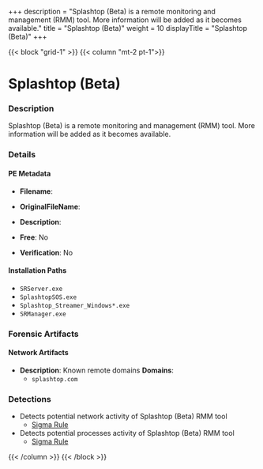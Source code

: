 +++
description = "Splashtop (Beta) is a remote monitoring and management (RMM) tool. More information will be added as it becomes available."
title = "Splashtop (Beta)"
weight = 10
displayTitle = "Splashtop (Beta)"
+++


{{< block "grid-1" >}}
{{< column "mt-2 pt-1">}}

# Splashtop (Beta)


### Description

Splashtop (Beta) is a remote monitoring and management (RMM) tool. More information will be added as it becomes available.




### Details


#### PE Metadata
- **Filename**: 
- **OriginalFileName**: 
- **Description**: 


- **Free**: No

- **Verification**: No




#### Installation Paths
- `SRServer.exe`
- `SplashtopSOS.exe`
- `Splashtop_Streamer_Windows*.exe`
- `SRManager.exe`

### Forensic Artifacts




#### Network Artifacts
- **Description**: Known remote domains  **Domains**:
    - `splashtop.com`


### Detections
- Detects potential network activity of Splashtop (Beta) RMM tool
  - [Sigma Rule](https://github.com/magicsword-io/LOLRMM/blob/main/detections/sigma/splashtop__beta__network_sigma.yml)
- Detects potential processes activity of Splashtop (Beta) RMM tool
  - [Sigma Rule](https://github.com/magicsword-io/LOLRMM/blob/main/detections/sigma/splashtop__beta__processes_sigma.yml)




{{< /column >}}
{{< /block >}}
